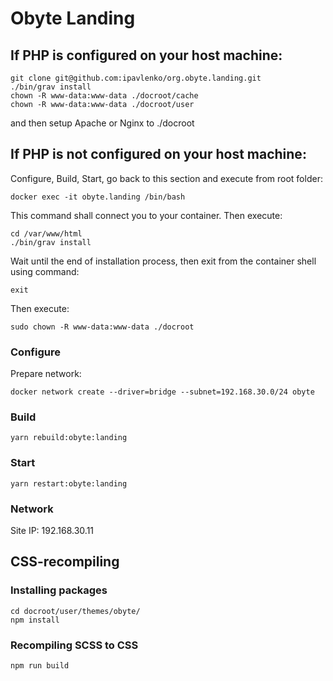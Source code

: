 # Obyte Landing

## If PHP is configured on your host machine:

```
git clone git@github.com:ipavlenko/org.obyte.landing.git
./bin/grav install
chown -R www-data:www-data ./docroot/cache
chown -R www-data:www-data ./docroot/user
```
and then setup Apache or Nginx to ./docroot

## If PHP is not configured on your host machine:

Configure, Build, Start, go back to this section and execute from root folder:

```
docker exec -it obyte.landing /bin/bash
```

This command shall connect you to your container. Then execute:

```
cd /var/www/html
./bin/grav install
```

Wait until the end of installation process, then exit from the container shell using command:

```
exit
```

Then execute:

```
sudo chown -R www-data:www-data ./docroot
```

### Configure

Prepare network:
```
docker network create --driver=bridge --subnet=192.168.30.0/24 obyte
```

### Build

```
yarn rebuild:obyte:landing
```

### Start

```
yarn restart:obyte:landing
```

### Network

Site IP:
192.168.30.11


## CSS-recompiling

### Installing packages
```
cd docroot/user/themes/obyte/
npm install

```

### Recompiling SCSS to CSS
```
npm run build
```